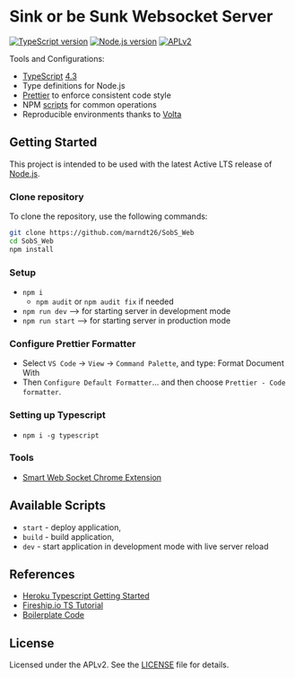 # Sink or be Sunk Websocket Server

[![TypeScript version][ts-badge]][typescript-4-3]
[![Node.js version][nodejs-badge]][nodejs]
[![APLv2][license-badge]][license]

Tools and Configurations:

- [TypeScript][typescript] [4.3][typescript-4-3]
- Type definitions for Node.js
- [Prettier][prettier] to enforce consistent code style
- NPM [scripts](#available-scripts) for common operations
- Reproducible environments thanks to [Volta][volta]

## Getting Started

This project is intended to be used with the latest Active LTS release of [Node.js][nodejs].

### Clone repository

To clone the repository, use the following commands:

```sh
git clone https://github.com/marndt26/SobS_Web
cd SobS_Web
npm install
```

### Setup

- `npm i`
  - `npm audit` or `npm audit fix` if needed
- `npm run dev` --> for starting server in development mode
- `npm run start` --> for starting server in production mode

### Configure Prettier Formatter

- Select `VS Code` -> `View` -> `Command Palette`, and type: Format Document With
- Then `Configure Default Formatter`... and then choose `Prettier - Code formatter`.

### Setting up Typescript

- `npm i -g typescript`

### Tools

- [Smart Web Socket Chrome Extension][smart-web-socket]

## Available Scripts

- `start` - deploy application,
- `build` - build application,
- `dev` - start application in development mode with live server reload

## References

- [Heroku Typescript Getting Started][heroku-getting-started]
- [Fireship.io TS Tutorial](https://www.youtube.com/watch?v=ahCwqrYpIuM)
- [Boilerplate Code][jsynowiec]

## License

Licensed under the APLv2. See the [LICENSE](https://github.com/marndt26/SobS_Web/blob/main/LICENSE) file for details.

[ts-badge]: https://img.shields.io/badge/TypeScript-4.3-blue.svg
[nodejs-badge]: https://img.shields.io/badge/Node.js->=%2014.16-blue.svg
[nodejs]: https://nodejs.org/dist/latest-v14.x/docs/api/
[typescript]: https://www.typescriptlang.org/
[typescript-4-3]: https://www.typescriptlang.org/docs/handbook/release-notes/typescript-4-3.html
[license-badge]: https://img.shields.io/badge/license-APLv2-blue.svg
[license]: https://github.com/marndt26/SobS_Web/blob/main/LICENSE
[prettier]: https://prettier.io
[volta]: https://volta.sh
[volta-getting-started]: https://docs.volta.sh/guide/getting-started
[volta-tomdale]: https://twitter.com/tomdale/status/1162017336699838467?s=20
[jsynowiec]: https://github.com/jsynowiec/node-typescript-boilerplate
[heroku-getting-started]: https://github.com/heroku/typescript-getting-started
[smart-web-socket]: https://chrome.google.com/webstore/detail/smart-websocket-client/omalebghpgejjiaoknljcfmglgbpocdp

